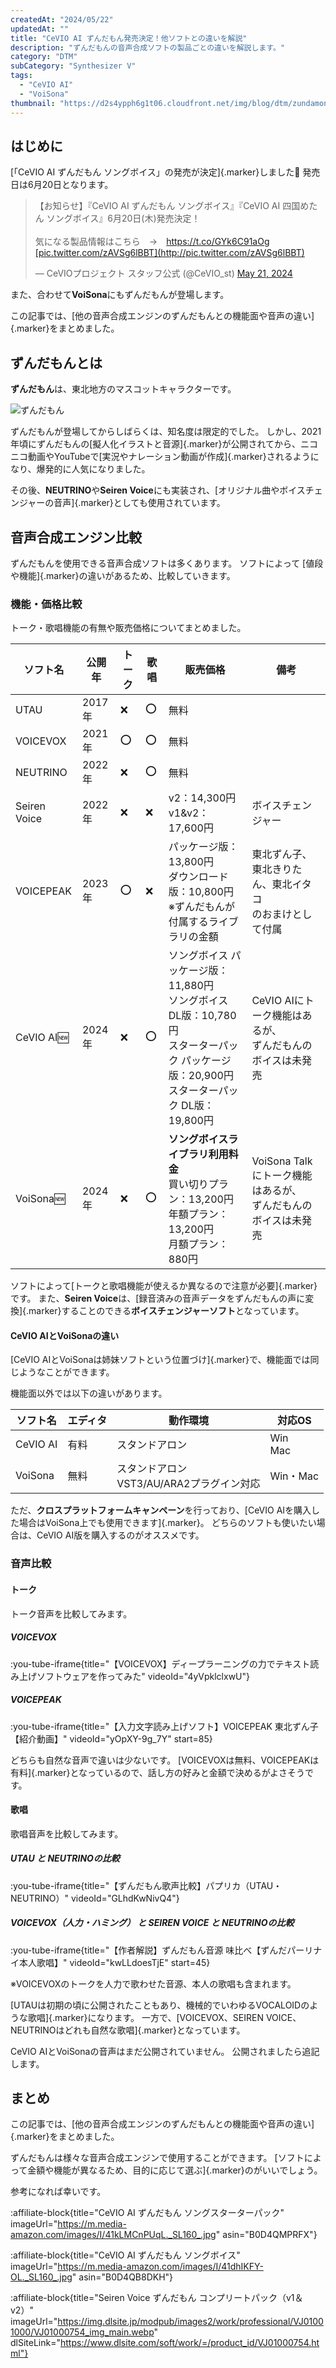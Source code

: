 ```yaml
---
createdAt: "2024/05/22"
updatedAt: ""
title: "CeVIO AI ずんだもん発売決定！他ソフトとの違いを解説"
description: "ずんだもんの音声合成ソフトの製品ごとの違いを解説します。"
category: "DTM"
subCategory: "Synthesizer V"
tags:
  - "CeVIO AI"
  - "VoiSona"
thumbnail: "https://d2s4ypph6g1t06.cloudfront.net/img/blog/dtm/zundamon/cevio_zundamon_logo.gif"
---
```


## はじめに

[「CeVIO AI ずんだもん ソングボイス」の発売が決定]{.marker}しました🎉
発売日は6月20日となります。

<blockquote class="twitter-tweet"><p lang="ja" dir="ltr">【お知らせ】『CeVIO AI ずんだもん ソングボイス』『CeVIO AI 四国めたん ソングボイス』6月20日(木)発売決定！<br><br>気になる製品情報はこちら　→　<a href="https://t.co/GYk6C91aOg">https://t.co/GYk6C91aOg</a> <a href="https://t.co/zAVSg6lBBT">[pic.twitter.com/zAVSg6lBBT](http://pic.twitter.com/zAVSg6lBBT)</a></p>— CeVIOプロジェクト スタッフ公式 (@CeVIO_st) <a href="[https://twitter.com/CeVIO_st/status/1792752704261087283?ref_src=twsrc^tfw](https://twitter.com/CeVIO_st/status/1792752704261087283?ref_src=twsrc%5Etfw)">May 21, 2024</a></blockquote>

また、合わせて**VoiSona**にもずんだもんが登場します。

この記事では、[他の音声合成エンジンのずんだもんとの機能面や音声の違い]{.marker}をまとめました。

## ずんだもんとは

**ずんだもん**は、東北地方のマスコットキャラクターです。

![ずんだもん](https://d2s4ypph6g1t06.cloudfront.net/img/blog/dtm/zundamon/zunmon001.png)

ずんだもんが登場してからしばらくは、知名度は限定的でした。
しかし、2021年頃にずんだもんの[擬人化イラストと音源]{.marker}が公開されてから、ニコニコ動画やYouTubeで[実況やナレーション動画が作成]{.marker}されるようになり、爆発的に人気になりました。

その後、**NEUTRINO**や**Seiren Voice**にも実装され、[オリジナル曲やボイスチェンジャーの音声]{.marker}としても使用されています。

## 音声合成エンジン比較

ずんだもんを使用できる音声合成ソフトは多くあります。
ソフトによって [値段や機能]{.marker}の違いがあるため、比較していきます。

### 機能・価格比較

トーク・歌唱機能の有無や販売価格についてまとめました。

| ソフト名     | 公開年 | トーク | 歌唱 | 販売価格                                                                                                                                         | 備考                                                             |
| ------------ | ------ | ------ | ---- | ------------------------------------------------------------------------------------------------------------------------------------------------ | ---------------------------------------------------------------- |
| UTAU         | 2017年 | ❌     | ⭕   | 無料                                                                                                                                             |                                                                  |
| VOICEVOX     | 2021年 | ⭕     | ⭕   | 無料                                                                                                                                             |                                                                  |
| NEUTRINO     | 2022年 | ❌     | ⭕   | 無料                                                                                                                                             |                                                                  |
| Seiren Voice | 2022年 | ❌     | ❌   | v2：14,300円<br>v1&v2：17,600円                                                                                                                  | ボイスチェンジャー                                               |
| VOICEPEAK    | 2023年 | ⭕     | ❌   | パッケージ版：13,800円<br>ダウンロード版：10,800円<br>※ずんだもんが付属するライブラリの金額                                                      | 東北ずん子、東北きりたん、東北イタコ<br>のおまけとして付属       |
| CeVIO AI🆕   | 2024年 | ❌     | ⭕   | ソングボイス パッケージ版：11,880円<br>ソングボイス DL版：10,780円<br>スターターパック パッケージ版：20,900円<br>スターターパック DL版：19,800円 | CeVIO AIにトーク機能はあるが、<br>ずんだもんのボイスは未発売     |
| VoiSona🆕    | 2024年 | ❌     | ⭕   | **ソングボイスライブラリ利用料金**<br>買い切りプラン：13,200円<br>年額プラン：13,200円<br>月額プラン：880円                                      | VoiSona Talkにトーク機能はあるが、<br>ずんだもんのボイスは未発売 |

ソフトによって[トークと歌唱機能が使えるか異なるので注意が必要]{.marker}です。
また、**Seiren Voice**は、[録音済みの音声データをずんだもんの声に変換]{.marker}することのできる**ボイスチェンジャーソフト**となっています。

#### CeVIO AIとVoiSonaの違い

[CeVIO AIとVoiSonaは姉妹ソフトという位置づけ]{.marker}で、機能面では同じようなことができます。

機能面以外では以下の違いがあります。

| ソフト名 | エディタ | 動作環境                                     | 対応OS     |
| -------- | -------- | -------------------------------------------- | ---------- |
| CeVIO AI | 有料     | スタンドアロン                               | Win<br>Mac |
| VoiSona  | 無料     | スタンドアロン<br>VST3/AU/ARA2プラグイン対応 | Win・Mac   |

ただ、**クロスプラットフォームキャンペーン**を行っており、[CeVIO AIを購入した場合はVoiSona上でも使用できます]{.marker}。
どちらのソフトも使いたい場合は、CeVIO AI版を購入するのがオススメです。

### 音声比較

#### トーク

トーク音声を比較してみます。

##### VOICEVOX

:you-tube-iframe{title="【VOICEVOX】ディープラーニングの力でテキスト読み上げソフトウェアを作ってみた" videoId="4yVpklclxwU"}

##### VOICEPEAK

:you-tube-iframe{title="【入力文字読み上げソフト】VOICEPEAK 東北ずん子【紹介動画】" videoId="yOpXY-9g_7Y" start=85}

どちらも自然な音声で違いは少ないです。
[VOICEVOXは無料、VOICEPEAKは有料]{.marker}となっているので、話し方の好みと金額で決めるがよさそうです。

#### 歌唱

歌唱音声を比較してみます。

##### UTAU と NEUTRINOの比較

:you-tube-iframe{title="【ずんだもん歌声比較】パプリカ（UTAU・NEUTRINO）" videoId="GLhdKwNivQ4"}

##### VOICEVOX（人力・ハミング） と SEIREN VOICE と NEUTRINOの比較

:you-tube-iframe{title="【作者解説】ずんだもん音源 味比べ【ずんだパーリナイ本人歌唱】" videoId="kwLLdoesTjE" start=45}

※VOICEVOXのトークを人力で歌わせた音源、本人の歌唱も含まれます。

[UTAUは初期の頃に公開されたこともあり、機械的でいわゆるVOCALOIDのような歌唱]{.marker}になります。
一方で、[VOICEVOX、SEIREN VOICE、NEUTRINOはどれも自然な歌唱]{.marker}となっています。

CeVIO AIとVoiSonaの音声はまだ公開されていません。
公開されましたら追記します。

## まとめ

この記事では、[他の音声合成エンジンのずんだもんとの機能面や音声の違い]{.marker}をまとめました。

ずんだもんは様々な音声合成エンジンで使用することができます。
[ソフトによって金額や機能が異なるため、目的に応じて選ぶ]{.marker}のがいいでしょう。

参考になれば幸いです。

:affiliate-block{title="CeVIO AI ずんだもん ソングスターターパック" imageUrl="https://m.media-amazon.com/images/I/41kLMCnPUqL._SL160_.jpg" asin="B0D4QMPRFX"}

:affiliate-block{title="CeVIO AI ずんだもん ソングボイス" imageUrl="https://m.media-amazon.com/images/I/41dhIKFY-OL._SL160_.jpg" asin="B0D4QB8DKH"}

:affiliate-block{title="Seiren Voice ずんだもん コンプリートパック（v1＆v2）" imageUrl="https://img.dlsite.jp/modpub/images2/work/professional/VJ01001000/VJ01000754_img_main.webp" dlSiteLink="https://www.dlsite.com/soft/work/=/product_id/VJ01000754.html"}
